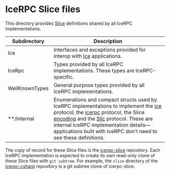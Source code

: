 # IceRPC Slice files

This directory provides [Slice][slice] definitions shared by all IceRPC implementations.

| Subdirectory   | Description |
|----------------|-------------|
| Ice            | Interfaces and exceptions provided for interop with [Ice][zeroc-ice] applications.|
| IceRpc         | Types provided by all IceRPC implementations. These types are IceRPC-specific.|
| WellKnownTypes | General purpose types provided by all IceRPC implementations.|
| **/Internal    | Enumerations and compact structs used by IceRPC implementations to implement the [ice][ice-protocol] protocol, the [icerpc][icerpc-protocol] protocol, the Slice [encoding][slice-encoding] and the [Slic][slic] protocol. These are internal IceRPC implementation details—applications built with IceRPC don't need to see these definitions.|

The copy of record for these Slice files is the [icerpc-slice][icerpc-slice] repository. Each IceRPC implementation is
expected to create its own read-only clone of these Slice files with `git subtree`. For example, the `slice` directory
of the [icerpc-csharp][icerpc-csharp] repository is a git subtree clone of icerpc-slice.

[ice-protocol]: https://docs.testing.zeroc.com/docs/icerpc-core/ice-protocol/protocol-frames
[icerpc-csharp]: https://github.com/icerpc/icerpc-csharp/
[icerpc-protocol]: https://docs.testing.zeroc.com/docs/icerpc-core/icerpc-protocol/mapping-rpcs-to-streams
[icerpc-slice]: https://github.com/icerpc/icerpc-slice
[slic]: https://docs.testing.zeroc.com/icerpc-core/slic-protocol
[slice]: https://docs.testing.zeroc.com/docs/slice
[slice-encoding]: https://docs.testing.zeroc.com/docs/slice/encoding
[zeroc-ice]: https://github.com/zeroc-ice/ice

